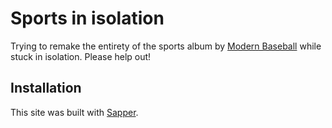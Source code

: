# Sports in isolation

Trying to remake the entirety of the sports album by [Modern Baseball](https://modernbaseballpa.bandcamp.com/album/sports) while stuck in isolation. Please help out!

## Installation

This site was built with [Sapper](https://sapper.svelte.dev/).
